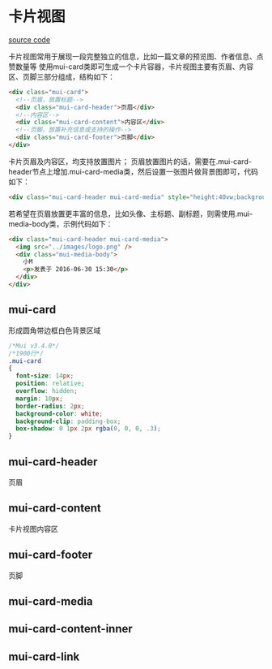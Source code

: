 # 卡片视图

[source code](https://jsfiddle.net/badfl/tL8sse24/)

卡片视图常用于展现一段完整独立的信息，比如一篇文章的预览图、作者信息、点赞数量等
使用mui-card类即可生成一个卡片容器，卡片视图主要有页眉、内容区、页脚三部分组成，结构如下：

```html
<div class="mui-card">
  <!--页眉，放置标题-->
  <div class="mui-card-header">页眉</div>
  <!--内容区-->
  <div class="mui-card-content">内容区</div>
  <!--页脚，放置补充信息或支持的操作-->
  <div class="mui-card-footer">页脚</div>
</div>
```

卡片页眉及内容区，均支持放置图片； 页眉放置图片的话，需要在.mui-card-header节点上增加.mui-card-media类，然后设置一张图片做背景图即可，代码如下：

```html
<div class="mui-card-header mui-card-media" style="height:40vw;background-image:url(../images/cbd.jpg)"></div>
```
若希望在页眉放置更丰富的信息，比如头像、主标题、副标题，则需使用.mui-media-body类，示例代码如下：

```html
<div class="mui-card-header mui-card-media">
  <img src="../images/logo.png" />
  <div class="mui-media-body">
    小M
    <p>发表于 2016-06-30 15:30</p>
  </div>
</div>
```

## mui-card

形成圆角带边框白色背景区域

```css
/*Mui v3.4.0*/
/*1900行*/
.mui-card
{
  font-size: 14px;
  position: relative;
  overflow: hidden; 
  margin: 10px;
  border-radius: 2px; 
  background-color: white;
  background-clip: padding-box; 
  box-shadow: 0 1px 2px rgba(0, 0, 0, .3);
}

```

## mui-card-header

页眉

## mui-card-content
卡片视图内容区

## mui-card-footer
页脚
## mui-card-media

## mui-card-content-inner

## mui-card-link

